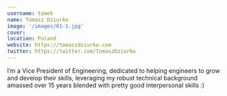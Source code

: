 ```yaml
---
username: tomek
name: Tomasz Dziurko
image: '/images/01-1.jpg'
cover:
location: Poland
website: https://tomaszdziurko.com
twitter: https://twitter.com/TomaszDziurko
---
```

I’m a Vice President of Engineering, dedicated to helping engineers to grow and develop their skills, leveraging my robust technical background amassed over 15 years blended with pretty good interpersonal skills :)